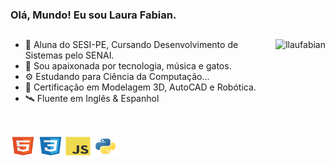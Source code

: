 ### Olá, Mundo! Eu sou Laura Fabian.

##

<a href="#llaufabian-title">
  <img src="https://github-readme-stats.vercel.app/api?username=llaufabian&show_icons=true&theme=material-palenight" alt="llaufabian" align="right"/>
</a>

- 📓 Aluna do SESI-PE, Cursando Desenvolvimento de Sistemas pelo SENAI.
- 💜 Sou apaixonada por tecnologia, música e gatos.
- ⚙️ Estudando para Ciência da Computação...
- 👾 Certificação em Modelagem 3D, AutoCAD e Robótica.
- 🛰️ Fluente em Inglês & Espanhol

##

<div style="display: inline_block"><br>
  <img align="center" alt="html15" height="30" width="40" src="https://raw.githubusercontent.com/devicons/devicon/master/icons/html5/html5-original.svg">
  <img align="center" alt="css3" height="30" width="40" src="https://raw.githubusercontent.com/devicons/devicon/master/icons/css3/css3-original.svg">
  <img align="center" alt="javascript" height="30" width="40" src="https://raw.githubusercontent.com/devicons/devicon/master/icons/javascript/javascript-original.svg">
  <img align="center" alt="python" height="30" width="40" src="https://raw.githubusercontent.com/devicons/devicon/master/icons/python/python-original.svg">
